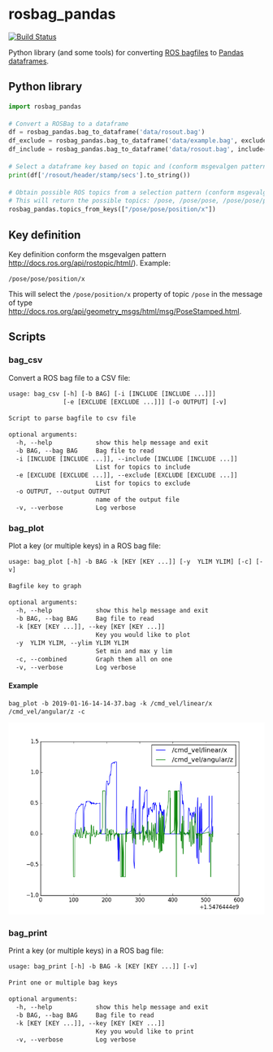 # rosbag_pandas

[![Build Status](https://travis-ci.org/eurogroep/rosbag_pandas.svg?branch=master)](https://travis-ci.org/eurogroep/rosbag_pandas)

Python library (and some tools) for converting [ROS bagfiles](http://wiki.ros.org/rosbag) to [Pandas dataframes](https://pandas.pydata.org/).

## Python library

```python
import rosbag_pandas

# Convert a ROSBag to a dataframe
df = rosbag_pandas.bag_to_dataframe('data/rosout.bag')
df_exclude = rosbag_pandas.bag_to_dataframe('data/example.bag', exclude=['/scan'])
df_include = rosbag_pandas.bag_to_dataframe('data/rosout.bag', include=['/rosout'])

# Select a dataframe key based on topic and (conform msgevalgen pattern http://docs.ros.org/api/rostopic/html/)
print(df['/rosout/header/stamp/secs'].to_string())

# Obtain possible ROS topics from a selection pattern (conform msgevalgen pattern http://docs.ros.org/api/rostopic/html/)
# This will return the possible topics: /pose, /pose/pose, /pose/pose/position
rosbag_pandas.topics_from_keys(["/pose/pose/position/x"])
```

## Key definition

Key definition conform the msgevalgen pattern http://docs.ros.org/api/rostopic/html/). Example:

```
/pose/pose/position/x
```

This will select the `/pose/position/x` property of topic `/pose` in the message of type http://docs.ros.org/api/geometry_msgs/html/msg/PoseStamped.html.

## Scripts

### bag_csv

Convert a ROS bag file to a CSV file:
```
usage: bag_csv [-h] [-b BAG] [-i [INCLUDE [INCLUDE ...]]]
               [-e [EXCLUDE [EXCLUDE ...]]] [-o OUTPUT] [-v]

Script to parse bagfile to csv file

optional arguments:
  -h, --help            show this help message and exit
  -b BAG, --bag BAG     Bag file to read
  -i [INCLUDE [INCLUDE ...]], --include [INCLUDE [INCLUDE ...]]
                        List for topics to include
  -e [EXCLUDE [EXCLUDE ...]], --exclude [EXCLUDE [EXCLUDE ...]]
                        List for topics to exclude
  -o OUTPUT, --output OUTPUT
                        name of the output file
  -v, --verbose         Log verbose
```

### bag_plot

Plot a key (or multiple keys) in a ROS bag file:
```
usage: bag_plot [-h] -b BAG -k [KEY [KEY ...]] [-y  YLIM YLIM] [-c] [-v]

Bagfile key to graph

optional arguments:
  -h, --help            show this help message and exit
  -b BAG, --bag BAG     Bag file to read
  -k [KEY [KEY ...]], --key [KEY [KEY ...]]
                        Key you would like to plot
  -y  YLIM YLIM, --ylim YLIM YLIM
                        Set min and max y lim
  -c, --combined        Graph them all on one
  -v, --verbose         Log verbose
```

#### Example

```
bag_plot -b 2019-01-16-14-14-37.bag -k /cmd_vel/linear/x /cmd_vel/angular/z -c
```

![bag_plot](doc/bag_plot.png)

### bag_print

Print a key (or multiple keys) in a ROS bag file:
```
usage: bag_print [-h] -b BAG -k [KEY [KEY ...]] [-v]

Print one or multiple bag keys

optional arguments:
  -h, --help            show this help message and exit
  -b BAG, --bag BAG     Bag file to read
  -k [KEY [KEY ...]], --key [KEY [KEY ...]]
                        Key you would like to print
  -v, --verbose         Log verbose
```
